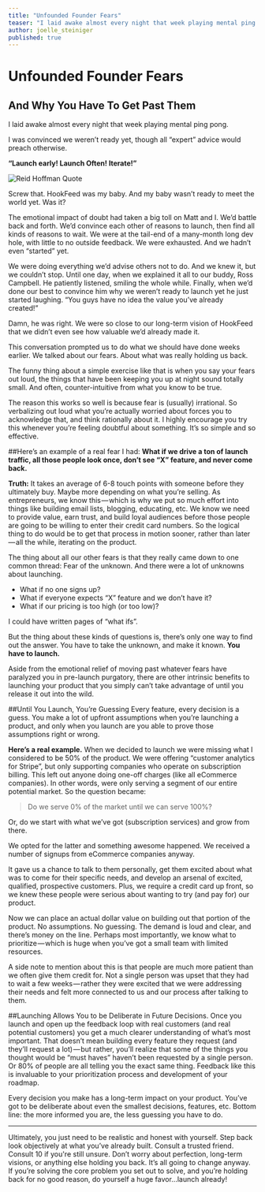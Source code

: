 ```yaml
---
title: "Unfounded Founder Fears"
teaser: "I laid awake almost every night that week playing mental ping pong. I was convinced we weren’t ready yet, though all “expert” advice would preach otherwise. 'Launch early! Launch Often! Iterate!' Screw that."
author: joelle_steiniger
published: true
---
```


# Unfounded Founder Fears
## And Why You Have To Get Past Them

I laid awake almost every night that week playing mental ping pong.

I was convinced we weren’t ready yet, though all “expert” advice would preach otherwise. 

**“Launch early! Launch Often! Iterate!”**

![Reid Hoffman Quote](https://d2uerwjzv5u4r9.cloudfront.net/tumblr_l63ltpE9ZZ1qz6pqio1_500.png)

Screw that. HookFeed was my baby. And my baby wasn’t ready to meet the world yet. Was it?

The emotional impact of doubt had taken a big toll on Matt and I. We’d battle back and forth. We’d convince each other of reasons to launch, then find all kinds of reasons to wait. We were at the tail-end of a many-month long dev hole, with little to no outside feedback. We were exhausted. And we hadn’t even “started” yet. 

We were doing everything we’d advise others not to do. And we knew it, but we couldn’t stop. Until one day, when we explained it all to our buddy, Ross Campbell. He patiently listened, smiling the whole while. Finally, when we’d done our best to convince him why we weren’t ready to launch yet he just started laughing. “You guys have no idea the value you’ve already created!” 

Damn, he was right. We were so close to our long-term vision of HookFeed that we didn’t even see how valuable we’d already made it.

This conversation prompted us to do what we should have done weeks earlier. We talked about our fears. About what was really holding us back. 

The funny thing about a simple exercise like that is when you say your fears out loud, the things that have been keeping you up at night sound totally small. And often, counter-intuitive from what you know to be true. 

The reason this works so well is because fear is (usually) irrational. So verbalizing out loud what you’re actually worried about forces you to acknowledge that, and think rationally about it. I highly encourage you try this whenever you’re feeling doubtful about something. It’s so simple and so effective.

##Here’s an example of a real fear I had:
**What if we drive a ton of launch traffic, all those people look once, don’t see “X” feature, and never come back.**

**Truth:** It takes an average of 6-8 touch points with someone before they ultimately buy. Maybe more depending on what you’re selling. As entrepreneurs, we know this — which is why we put so much effort into things like building email lists, blogging, educating, etc. We know we need to provide value, earn trust, and build loyal audiences before those people are going to be willing to enter their credit card numbers. So the logical thing to do would be to get that process in motion sooner, rather than later — all the while, iterating on the product.

The thing about all our other fears is that they really came down to one common thread: Fear of the unknown. And there were a lot of unknowns about launching.

- What if no one signs up?
- What if everyone expects “X” feature and we don’t have it?
- What if our pricing is too high (or too low)?

I could have written pages of “what ifs”.

But the thing about these kinds of questions is, there’s only one way to find out the answer. You have to take the unknown, and make it known. **You have to launch.**

Aside from the emotional relief of moving past whatever fears have paralyzed you in pre-launch purgatory, there are other intrinsic benefits to launching your product that you simply can’t take advantage of until you release it out into the wild.

##Until You Launch, You’re Guessing
Every feature, every decision is a guess. You make a lot of upfront assumptions when you’re launching a product, and only when you launch are you able to prove those assumptions right or wrong. 

**Here’s a real example.**
When we decided to launch we were missing what I considered to be 50% of the product. We were offering “customer analytics for Stripe”, but only supporting companies who operate on subscription billing. This left out anyone doing one-off charges (like all eCommerce companies). In other words, were only serving a segment of our entire potential market. So the question became:

>Do we serve 0% of the market until we can serve 100%?

Or, do we start with what we’ve got (subscription services) and grow from there. 

We opted for the latter and something awesome happened. We received a number of signups from eCommerce companies anyway.

It gave us a chance to talk to them personally, get them excited about what was to come for their specific needs, and develop an arsenal of excited, qualified, prospective customers. Plus, we require a credit card up front, so we knew these people were serious about wanting to try (and pay for) our product. 

Now we can place an actual dollar value on building out that portion of the product. No assumptions. No guessing. The demand is loud and clear, and there’s money on the line. Perhaps most importantly, we know what to prioritize — which is huge when you’ve got a small team with limited resources.

A side note to mention about this is that people are much more patient than we often give them credit for. Not a single person was upset that they had to wait a few weeks — rather they were excited that we were addressing their needs and felt more connected to us and our process after talking to them.


##Launching Allows You to be Deliberate in Future Decisions.
Once you launch and open up the feedback loop with real customers (and real potential customers) you get a much clearer understanding of what’s most important. That doesn’t mean building every feature they request (and they’ll request a lot) — but rather, you’ll realize that some of the things you thought would be “must haves” haven’t been requested by a single person. Or 80% of people are all telling you the exact same thing. Feedback like this is invaluable to your prioritization process and development of your roadmap. 

Every decision you make has a long-term impact on your product. You’ve got to be deliberate about even the smallest decisions, features, etc. Bottom line: the more informed you are, the less guessing you have to do.

<hr>

Ultimately, you just need to be realistic and honest with yourself. Step back look objectively at what you’ve already built. Consult a trusted friend. Consult 10 if you're still unsure. Don’t worry about perfection, long-term visions, or anything else holding you back. It’s all going to change anyway. If you’re solving the core problem you set out to solve, and you’re holding back for no good reason, do yourself a huge favor...launch already!


